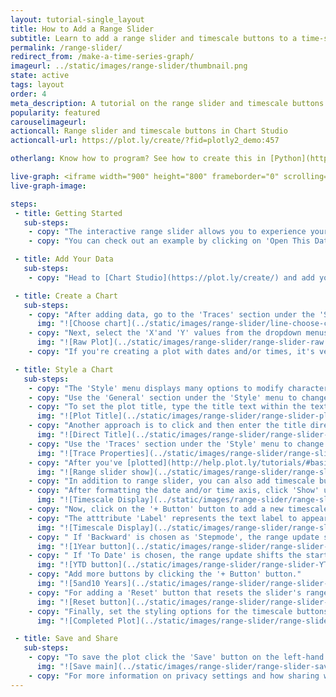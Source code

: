 ```yaml
---
layout: tutorial-single_layout
title: How to Add a Range Slider
subtitle: Learn to add a range slider and timescale buttons to a time-series chart using Plotly's Chart Studio.
permalink: /range-slider/
redirect_from: /make-a-time-series-graph/
imageurl: ../static/images/range-slider/thumbnail.png
state: active
tags: layout
order: 4
meta_description: A tutorial on the range slider and timescale buttons in Chart Studio.
popularity: featured
carouselimageurl:
actioncall: Range slider and timescale buttons in Chart Studio
actioncall-url: https://plot.ly/create/?fid=plotly2_demo:457

otherlang: Know how to program? See how to create this in [Python](https://plot.ly/python/range-slider/) or [R](https://plot.ly/r/range-slider/).

live-graph: <iframe width="900" height="800" frameborder="0" scrolling="no" src="https://plot.ly/~plotly2_demo/457.embed"></iframe>
live-graph-image:

steps:
 - title: Getting Started
   sub-steps:
    - copy: "The interactive range slider allows you to experience your graphs on a whole other level. It is a great way to display a specific range within your chart, especially for time series plots."
    - copy: "You can check out an example by clicking on 'Open This Data in Chart Studio' on the left-hand side. It'll open the plot and data fatured in this tutorial in Chart Studio."

 - title: Add Your Data
   sub-steps:
    - copy: "Head to [Chart Studio](https://plot.ly/create/) and add your data. You have the option of typing directly in the grid, uploading your file, or entering a URL of an online dataset. Chart Studio accepts .xls, .xlsx, or .csv files. For more information on how to enter your data, see [this](https://help.plot.ly/add-data-to-the-plotly-grid/) tutorial."

 - title: Create a Chart
   sub-steps:
    - copy: "After adding data, go to the 'Traces' section under the 'Structure' menu on the left-hand side. Choose the 'Type' of trace, then choose 'Line' under 'Simple' chart type."
      img: "![Choose chart](../static/images/range-slider/line-choose-chart.png)"
    - copy: "Next, select the 'X'and 'Y' values from the dropdown menus. This will add a raw line trace to the chart as seen below."
      img: "![Raw Plot](../static/images/range-slider/range-slider-raw.png)"
    - copy: "If you're creating a plot with dates and/or times, it's very important to format your data correctly, so make sure to check out [this page](http://help.plot.ly/date-format-and-time-series/) first."

 - title: Style a Chart
   sub-steps:
    - copy: "The 'Style' menu displays many options to modify characteristics of the overall chart layout or the individual traces. To see more options about styling the chart, visit the [style and layout](https://help.plot.ly/tutorials/#layout) section of the Chart Studio documentation."
    - copy: "Use the 'General' section under the 'Style' menu to change the general style properties such as plot background color, margin color and font sytlings and other layout properties."
    - copy: "To set the plot title, type the title text within the textbox provided under the 'Title' property."
      img: "![Plot Title](../static/images/range-slider/range-slider-plot-title.png)"
    - copy: "Another approach is to click and then enter the title directly on the plot interface. The same can be done for the axes title."
      img: "![Direct Title](../static/images/range-slider/range-slider-plot-title-direct.png)"
    - copy: "Use the 'Traces' section under the 'Style' menu to change the trace properties such as line color, width and shape."
      img: "![Trace Properties](../static/images/range-slider/range-slider-trace-properties.png)"
    - copy: "After you've [plotted](http://help.plot.ly/tutorials/#basic) and [styled](https://help.plot.ly/tutorials/#layout) your chart, you're ready to add the range slider to the chart. To do that, go to the 'Axes' section under the 'Style' menu and click 'Show' under the 'Range Slider' property. This will display the range slider under the plot and the style settings specific to the range slider under the property itself."
      img: "![Range slider show](../static/images/range-slider/range-slider-show.png)"
    - copy: "In addition to range slider, you can also add timescale button(s) to your chart. Timescale buttons, upon clicking them, allows you to display a specific range of the plot associated with that button. Please note that this property is only available when the date axis is properly formatted, refer to [this helpful page](https://help.plot.ly/date-format-and-time-series/) for more information on formatting dates in Chart Studio."
    - copy: "After formatting the date and/or time axis, click 'Show' under the 'Timescale Buttons' property in the same 'Axes' section. This will display the styling options for the timescale buttons which will be added next."
      img: "![Timescale Display](../static/images/range-slider/range-slider-timescale-display.png)"
    - copy: "Now, click on the '+ Button' button to add a new timescale button. This will display a panel containing the attributes associated with that timescale button: 'Label', 'Count', 'Step' and 'Stepmode'."
    - copy: "The atttribute 'Label' represents the text label to appear on the button, 'Count' represents the number of steps to take to update the range, 'Step' represents the unit of measurement, and 'Stepmode' allows to set the range update mode between 'Backward' and 'To Date'."
      img: "![Timescale Display](../static/images/range-slider/range-slider-timescale-button.png)"
    - copy: " If 'Backward' is chosen as 'Stepmode', the range update shifts the start of range back by 'Count' times 'Step'."
      img: "![1Year button](../static/images/range-slider/range-slider-1year-button.png)"
    - copy: " If 'To Date' is chosen, the range update shifts the start of range back to the first timestamp from 'Count' times 'Step' back. For example, with 'Step' set to 'Year' and count set to 1, the range update shifts the start of the range back to January 01 of the current year of the most recent date."
      img: "![YTD button](../static/images/range-slider/range-slider-YTD-button.png)"
    - copy: "Add more buttons by clicking the '+ Button' button." 
      img: "![5and10 Years](../static/images/range-slider/range-slider-5and10yrs-button.png)"
    - copy: "For adding a 'Reset' button that resets the slider's range after you've clicked on a specific timescale button, set the 'Step' attribute to 'All' from the dropdown."
      img: "![Reset button](../static/images/range-slider/range-slider-reset-button.png)"
    - copy: "Finally, set the styling options for the timescale buttons via the attributes available below the button panels."
      img: "![Completed Plot](../static/images/range-slider/range-slider-final.png)"

 - title: Save and Share
   sub-steps:
    - copy: "To save the plot click the 'Save' button on the left-hand side. A save modal will appear, as seen below, where you can specify the filenames and privacy settings for your plot and data grid."
      img: "![Save main](../static/images/range-slider/range-slider-save-main.png)"
    - copy: "For more information on privacy settings and how sharing works, visit Chart Studio's [sharing tutorial](http://help.plot.ly/save-share-and-export-in-plotly/)."
---
```

